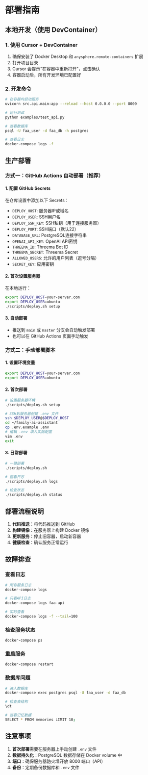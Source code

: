 # 部署指南

## 本地开发（使用 DevContainer）

### 1. 使用 Cursor + DevContainer

1. 确保安装了 Docker Desktop 和 `anysphere.remote-containers` 扩展
2. 打开项目目录
3. Cursor 会提示"在容器中重新打开"，点击确认
4. 容器启动后，所有开发环境已配置好

### 2. 开发命令

```bash
# 在容器内启动服务
uvicorn src.api.main:app --reload --host 0.0.0.0 --port 8000

# 运行测试
python examples/test_api.py

# 查看数据库
psql -U faa_user -d faa_db -h postgres

# 查看日志
docker-compose logs -f
```

## 生产部署

### 方式一：GitHub Actions 自动部署（推荐）

#### 1. 配置 GitHub Secrets

在仓库设置中添加以下 Secrets：

- `DEPLOY_HOST`: 服务器IP或域名
- `DEPLOY_USER`: SSH用户名
- `DEPLOY_SSH_KEY`: SSH私钥（用于连接服务器）
- `DEPLOY_PORT`: SSH端口（默认22）
- `DATABASE_URL`: PostgreSQL连接字符串
- `OPENAI_API_KEY`: OpenAI API密钥
- `THREEMA_ID`: Threema Bot ID
- `THREEMA_SECRET`: Threema Secret
- `ALLOWED_USERS`: 允许的用户列表（逗号分隔）
- `SECRET_KEY`: 应用密钥

#### 2. 首次设置服务器

在本地运行：
```bash
export DEPLOY_HOST=your-server.com
export DEPLOY_USER=ubuntu
./scripts/deploy.sh setup
```

#### 3. 自动部署

- 推送到 `main` 或 `master` 分支会自动触发部署
- 也可以在 GitHub Actions 页面手动触发

### 方式二：手动部署脚本

#### 1. 设置环境变量

```bash
export DEPLOY_HOST=your-server.com
export DEPLOY_USER=ubuntu
```

#### 2. 首次部署

```bash
# 设置服务器环境
./scripts/deploy.sh setup

# SSH到服务器创建 .env 文件
ssh $DEPLOY_USER@$DEPLOY_HOST
cd ~/family-ai-assistant
cp .env.example .env
# 编辑 .env 填入实际配置
vim .env
exit
```

#### 3. 日常部署

```bash
# 一键部署
./scripts/deploy.sh

# 查看日志
./scripts/deploy.sh logs

# 检查状态
./scripts/deploy.sh status
```

## 部署流程说明

1. **代码推送**：将代码推送到 GitHub
2. **构建镜像**：在服务器上构建 Docker 镜像
3. **更新服务**：停止旧容器，启动新容器
4. **健康检查**：确认服务正常运行

## 故障排查

### 查看日志
```bash
# 所有服务日志
docker-compose logs

# 只看API日志
docker-compose logs faa-api

# 实时查看
docker-compose logs -f --tail=100
```

### 检查服务状态
```bash
docker-compose ps
```

### 重启服务
```bash
docker-compose restart
```

### 数据库问题
```bash
# 进入数据库
docker-compose exec postgres psql -U faa_user -d faa_db

# 检查表结构
\dt

# 查看记忆数据
SELECT * FROM memories LIMIT 10;
```

## 注意事项

1. **首次部署**需要在服务器上手动创建 `.env` 文件
2. **数据持久化**：PostgreSQL 数据存储在 Docker volume 中
3. **端口**：确保服务器防火墙开放 8000 端口（API）
4. **备份**：定期备份数据库和 `.env` 文件 